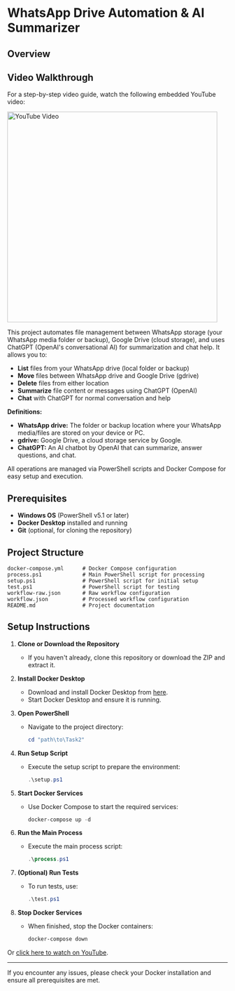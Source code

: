 
# WhatsApp Drive Automation & AI Summarizer

## Overview


## Video Walkthrough

For a step-by-step video guide, watch the following embedded YouTube video:

<a href="https://youtu.be/DcTkqTEnpIc" target="_blank">
  <img src="https://img.youtube.com/vi/DcTkqTEnpIc/0.jpg" alt="YouTube Video" width="480"/>
</a>

This project automates file management between WhatsApp storage (your WhatsApp media folder or backup), Google Drive (cloud storage), and uses ChatGPT (OpenAI's conversational AI) for summarization and chat help. It allows you to:

- **List** files from your WhatsApp drive (local folder or backup)
- **Move** files between WhatsApp drive and Google Drive (gdrive)
- **Delete** files from either location
- **Summarize** file content or messages using ChatGPT (OpenAI)
- **Chat** with ChatGPT for normal conversation and help


**Definitions:**
- **WhatsApp drive:** The folder or backup location where your WhatsApp media/files are stored on your device or PC.
- **gdrive:** Google Drive, a cloud storage service by Google.
- **ChatGPT:** An AI chatbot by OpenAI that can summarize, answer questions, and chat.

All operations are managed via PowerShell scripts and Docker Compose for easy setup and execution.

## Prerequisites

- **Windows OS** (PowerShell v5.1 or later)
- **Docker Desktop** installed and running
- **Git** (optional, for cloning the repository)

## Project Structure

```
docker-compose.yml      # Docker Compose configuration
process.ps1             # Main PowerShell script for processing
setup.ps1               # PowerShell script for initial setup
test.ps1                # PowerShell script for testing
workflow-raw.json       # Raw workflow configuration
workflow.json           # Processed workflow configuration
README.md               # Project documentation
```

## Setup Instructions

1. **Clone or Download the Repository**
   - If you haven't already, clone this repository or download the ZIP and extract it.

2. **Install Docker Desktop**
   - Download and install Docker Desktop from [here](https://www.docker.com/products/docker-desktop/).
   - Start Docker Desktop and ensure it is running.

3. **Open PowerShell**
   - Navigate to the project directory:
     ```powershell
     cd "path\to\Task2"
     ```

4. **Run Setup Script**
   - Execute the setup script to prepare the environment:
     ```powershell
     .\setup.ps1
     ```

5. **Start Docker Services**
   - Use Docker Compose to start the required services:
     ```powershell
     docker-compose up -d
     ```

6. **Run the Main Process**
   - Execute the main process script:
     ```powershell
     .\process.ps1
     ```

7. **(Optional) Run Tests**
   - To run tests, use:
     ```powershell
     .\test.ps1
     ```

8. **Stop Docker Services**
   - When finished, stop the Docker containers:
     ```powershell
     docker-compose down
     ```

Or [click here to watch on YouTube](https://youtu.be/DcTkqTEnpIc).

---

If you encounter any issues, please check your Docker installation and ensure all prerequisites are met.
